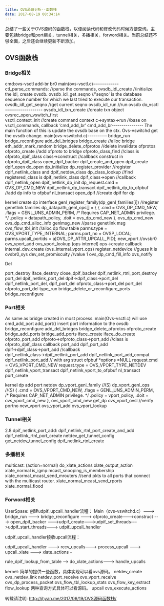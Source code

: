 ```yaml
---
title: OVS源码分析--函数栈
date: 2017-08-19 00:34:14
---
```

总结了一些关于OVS源码的函数栈，以便阅读代码和修改代码时候方便查询。主要包括bridge和port相关，tunnel相关，多播相关，forword相关。当前总结还不够全面，之后还会继续更新不断添加。
## OVS函数栈

### Bridge相关

cmd:ovs-vsctl add-br br0
main(ovs-vsctl.c)-------------
ctl_parse_commands:	   //parse the commands,
ovsdb_idl_create 	//initialize the idl, create ovsdb.
ovsdb_idl_get_seqno		//'seqno' is the database sequence number for which we last tried to 	execute our transaction.
ovsdb_idl_get_seqno		//get current seqno
ovsdb_idl_run  	//run ovsdb
do_vsctl  -------------------
ovsdb_idl_txn_create		//create txn object
ovsrec_open_vswitch_first	
vsctl_context_init		//create command context
c→syntax→run	//base on vsctl_commands, callback ‘cmd_add_br’
cmd_add_br---------------- 
The main function of this is update the ovsdb base on the ctx.
Ovs-vswitchd get the ovsdb change. 
main(ovs-vswitchd.c)----------
bridge_run
bridge_reconfigure
add_del_bridges
bridge_create		//alloc bridge
eth_addr_mark_random
bridge_delete_ofprotos	//delete invalidate ofprotos
ofproto_create			//add ofproto to bridge
ofproto_class_find		//class is ofproto_dpif_class
class->construct	//callback  construct in ofproto_dpif_class
open_dpif_backer
dpif_create_and_open
dpif_create
dpif_open
do_open
dp_initialize
dp_register_provider	//register dpif_netlink_class and dpif_netdev_class
dp_class_lookup	//find registered_class is dpif_netlink_class
dpif_class→open 	//callback dpif_netlink_open
dpif_netlink_dp_init
dp_request.cmd = OVS_DP_CMD_NEW
dpif_netlink_dp_transact
dpif_netlink_dp_to_ofpbuf	//add dp info to ofpbuf
nl_transact
open_dpif	//create dpif for dp

kernel create dp interface
genl_register_family(dp_genl_families[i]) 		//register genetlink families
dp_datapath_genl_ops[] = {
{ .cmd = OVS_DP_CMD_NEW,
.flags = GENL_UNS_ADMIN_PERM, /* Requires CAP_NET_ADMIN privilege. */
.policy = datapath_policy,
.doit = ovs_dp_cmd_new
},
ovs_dp_cmd_new
ovs_dp_cmd_alloc_info
genlmsg_new		//parse genetlink msg
ovs_flow_tbl_init		//alloc dp flow table
parms.type = OVS_VPORT_TYPE_INTERNAL;
parms.port_no = OVSP_LOCAL;
parms.upcall_portids = a[OVS_DP_ATTR_UPCALL_PID];
new_vport			//ovsbr0
ovs_vport_add
ovs_vport_lookup (ops  internel)
ops→create 	callback internal_dev_create (ovs_internal_vport_ops)
register_netdevice	//guess it is ovsbr0_sys
dev_set_promiscuity		//value 1
ovs_dp_cmd_fill_info
ovs_notify

Del

port_destroy
iface_destroy
close_dpif_backer
dpif_netlink_rtnl_port_destroy
port_del
dpif_netlink_port_del
dpif→dpif_class→port_del  dpif_netlink_port_del,
dpif_port_del
ofproto_class→port_del          port_del
ofproto_port_del
type_run
bridge_delete_or_reconfigure_ports
bridge_reconfigure

### Port相关
As same as bridge created in most  process.
main(Ovs-vsctl.c) will use cmd_add_port
add_port()
insert port information to the ovsdb
bridge_reconfigure
add_del_bridges
bridge_delete_ofprotos
ofproto_create
bridge_add_ports
bridge_add_ports
iface_create
iface_do_create
ofproto_port_add
ofproto→ofproto_class→port_add		//class is ofproto_dpif_class	callback port_add
dpif_port_add
dpif→dpif_class→port_add 		//callback dpif_netlink_class→dpif_netlink_port_add
dpif_netlink_port_add_compat
dpif_netlink_port_add   	// with arg struct ofpbuf *options =NULL
request.cmd = OVS_VPORT_CMD_NEW
request.type = OVS_VPORT_TYPE_NETDEV
dpif_netlink_vport_transact
dpif_netlink_vport_to_ofpbuf
nl_transact
port_create

kernel dp add port netdev
dp_vport_genl_family	//(S)
dp_vport_genl_ops		//(S)
{ .cmd = OVS_VPORT_CMD_NEW,
  .flags = GENL_UNS_ADMIN_PERM, /* Requires CAP_NET_ADMIN privilege. */
  .policy = vport_policy,
  .doit = ovs_vport_cmd_new
},
ovs_vport_cmd_new
get_dp
ovs_vport_ovsl 	//verify portno
new_vport
ovs_vport_add
ovs_vport_lookup

### Tunnel相关
2.8
dpif_netlink_port_add:
dpif_netlink_rtnl_port_create_and_add
dpif_netlink_rtnl_port_create
netdev_get_tunnel_config
get_netdev_tunnel_config
dpif_netlink_rtnl_create

### 多播相关
multicast: (action=normal)
do_xlate_actions
xlate_output_action
xlate_normal
is_igmp
mcast_snooping_is_membership
xlate_normal_mcast_send_mrouters		//send pkts to all ports that connect with the multicast router.
xlate_normal_mcast_send_rports
xlate_normal_flood

### Forword相关
UserSpase:
创建udpif_upcall_handler流程：
Main（ovs-vswitchd.c）---> bridge_run ---> bridge_reconfigure ---> ofproto_create--->construct ---> open_dpif_backer --->udpif_create--->udpif_set_threads--->udpif_start_threads---> udpif_upcall_handler

udpif_upcall_handler接收upcall流程：

udpif_upcall_handler ---> recv_upcalls---> process_upcall ---> upcall_xlate ---> xlate_actions -

rule_dpif_lookup_from_table
--> do_xlate_actions---> handle_upcalls

kernel:
简单的提供一些函数，具体实现可以看ovs源码。
netdev_create
ovs_netdev_link
netdev_port_receive
ovs_vport_receive
ovs_dp_process_packet
ovs_flow_tbl_lookup_stats
ovs_flow_key_extract
flow_lookup
两种查询方式具体可以看源码。
upcall
ovs_execute_actions


转载请注明: http://jhyan.me/2017/08/19/OVS源码函数栈/
